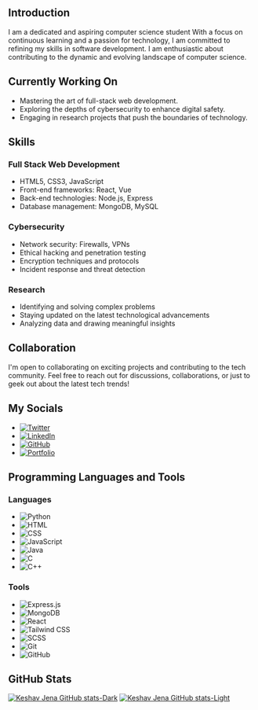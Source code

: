 ## Introduction

I am a dedicated and aspiring computer science student With a focus on continuous learning and a passion for technology, I am committed to refining my skills in software development. I am enthusiastic about contributing to the dynamic and evolving landscape of computer science.

## Currently Working On
- Mastering the art of full-stack web development.
- Exploring the depths of cybersecurity to enhance digital safety.
- Engaging in research projects that push the boundaries of technology.

## Skills
### Full Stack Web Development
- HTML5, CSS3, JavaScript
- Front-end frameworks: React, Vue
- Back-end technologies: Node.js, Express
- Database management: MongoDB, MySQL

### Cybersecurity
- Network security: Firewalls, VPNs
- Ethical hacking and penetration testing
- Encryption techniques and protocols
- Incident response and threat detection

### Research
- Identifying and solving complex problems
- Staying updated on the latest technological advancements
- Analyzing data and drawing meaningful insights

## Collaboration
I'm open to collaborating on exciting projects and contributing to the tech community. Feel free to reach out for discussions, collaborations, or just to geek out about the latest tech trends!

## My Socials

- [![Twitter](https://img.shields.io/badge/Twitter-keshav29903-blue?style=for-the-badge&logo=twitter)](https://twitter.com/keshav29903)
- [![LinkedIn](https://img.shields.io/badge/LinkedIn-KeshavJena-blue?style=for-the-badge&logo=linkedin)](https://www.linkedin.com/in/keshav29903/)
- [![GitHub](https://img.shields.io/badge/GitHub-keshav29903-black?style=for-the-badge&logo=github)](https://github.com/Keshavjena)
- [![Portfolio](https://img.shields.io/badge/Portfolio-KeshavJena-orange?style=for-the-badge&logo=google-chrome)](https://yourportfolio.com)

## Programming Languages and Tools

### Languages

- ![Python](https://img.shields.io/badge/Python-3776AB?style=for-the-badge&logo=python&logoColor=white)
- ![HTML](https://img.shields.io/badge/HTML5-E34F26?style=for-the-badge&logo=html5&logoColor=white)
- ![CSS](https://img.shields.io/badge/CSS-1572B6?style=for-the-badge&logo=css3&logoColor=white)
- ![JavaScript](https://img.shields.io/badge/JavaScript-F7DF1E?style=for-the-badge&logo=javascript&logoColor=black)
- ![Java](https://img.shields.io/badge/Java-007396?style=for-the-badge&logo=java&logoColor=white)
- ![C](https://img.shields.io/badge/C-00599C?style=for-the-badge&logo=c&logoColor=white)
- ![C++](https://img.shields.io/badge/C++-00599C?style=for-the-badge&logo=c%2B%2B&logoColor=white)

### Tools

- ![Express.js](https://img.shields.io/badge/Express.js-000000?style=for-the-badge&logo=express&logoColor=white)
- ![MongoDB](https://img.shields.io/badge/MongoDB-47A248?style=for-the-badge&logo=mongodb&logoColor=white)
- ![React](https://img.shields.io/badge/React-61DAFB?style=for-the-badge&logo=react&logoColor=black)
- ![Tailwind CSS](https://img.shields.io/badge/Tailwind_CSS-38B2AC?style=for-the-badge&logo=tailwind-css&logoColor=white)
- ![SCSS](https://img.shields.io/badge/SCSS-CC6699?style=for-the-badge&logo=sass&logoColor=white)
- ![Git](https://img.shields.io/badge/Git-F05032?style=for-the-badge&logo=git&logoColor=white)
- ![GitHub](https://img.shields.io/badge/GitHub-181717?style=for-the-badge&logo=github&logoColor=white)

## GitHub Stats

[![Keshav Jena GitHub stats-Dark](https://github-readme-stats.vercel.app/api?username=Keshavjena&show_icons=true&theme=dark#gh-dark-mode-only)](https://github.com/Keshavjena#gh-dark-mode-only)
[![Keshav Jena GitHub stats-Light](https://github-readme-stats.vercel.app/api?username=Keshavjena&show_icons=true&theme=default#gh-light-mode-only)](https://github.com/Keshavjena#gh-light-mode-only)
